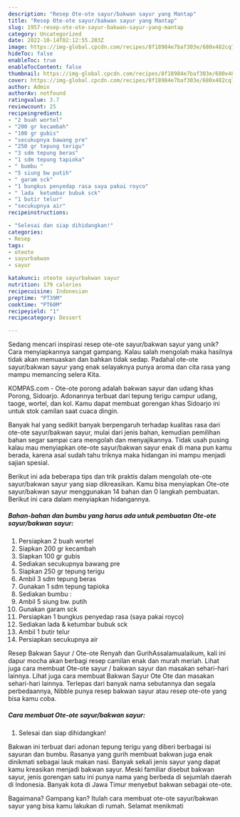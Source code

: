 ```yaml
---
description: "Resep Ote-ote sayur/bakwan sayur yang Mantap"
title: "Resep Ote-ote sayur/bakwan sayur yang Mantap"
slug: 1957-resep-ote-ote-sayur-bakwan-sayur-yang-mantap
category: Uncategorized
date: 2022-10-14T02:12:55.203Z
image: https://img-global.cpcdn.com/recipes/8f18984e7baf303e/680x482cq70/ote-ote-sayurbakwan-sayur-foto-resep-utama.jpg
hideToc: false
enableToc: true
enableTocContent: false
thumbnail: https://img-global.cpcdn.com/recipes/8f18984e7baf303e/680x482cq70/ote-ote-sayurbakwan-sayur-foto-resep-utama.jpg
cover: https://img-global.cpcdn.com/recipes/8f18984e7baf303e/680x482cq70/ote-ote-sayurbakwan-sayur-foto-resep-utama.jpg
author: Admin
authorAv: notfound
ratingvalue: 3.7
reviewcount: 25
recipeingredient:
- "2 buah wortel"
- "200 gr kecambah"
- "100 gr gubis"
- "secukupnya bawang pre"
- "250 gr tepung terigu"
- "3 sdm tepung beras"
- "1 sdm tepung tapioka"
- " bumbu "
- "5 siung bw putih"
- " garam sck"
- "1 bungkus penyedap rasa saya pakai royco"
- " lada  ketumbar bubuk sck"
- "1 butir telur"
- "secukupnya air"
recipeinstructions:

- "Selesai dan siap dihidangkan!"
categories:
- Resep
tags:
- oteote
- sayurbakwan
- sayur

katakunci: oteote sayurbakwan sayur 
nutrition: 179 calories
recipecuisine: Indonesian
preptime: "PT39M"
cooktime: "PT60M"
recipeyield: "1"
recipecategory: Dessert

---
```





Sedang mencari inspirasi resep ote-ote sayur/bakwan sayur yang unik? Cara menyiapkannya sangat gampang. Kalau salah mengolah maka hasilnya tidak akan memuaskan dan bahkan tidak sedap. Padahal ote-ote sayur/bakwan sayur yang enak selayaknya punya aroma dan cita rasa yang mampu memancing selera Kita.





KOMPAS.com - Ote-ote porong adalah bakwan sayur dan udang khas Porong, Sidoarjo. Adonannya terbuat dari tepung terigu campur udang, taoge, wortel, dan kol. Kamu dapat membuat gorengan khas Sidoarjo ini untuk stok camilan saat cuaca dingin.

Banyak hal yang sedikit banyak berpengaruh terhadap kualitas rasa dari ote-ote sayur/bakwan sayur, mulai dari jenis bahan, kemudian pemilihan bahan segar sampai cara mengolah dan menyajikannya. Tidak usah pusing kalau mau menyiapkan ote-ote sayur/bakwan sayur enak di mana pun kamu berada, karena asal sudah tahu triknya maka hidangan ini mampu menjadi sajian spesial.






Berikut ini ada beberapa tips dan trik praktis dalam mengolah ote-ote sayur/bakwan sayur yang siap dikreasikan. Kamu bisa menyiapkan Ote-ote sayur/bakwan sayur menggunakan 14 bahan dan 0 langkah pembuatan. Berikut ini cara dalam menyiapkan hidangannya.

<!--inarticleads1-->

##### Bahan-bahan dan bumbu yang harus ada untuk pembuatan Ote-ote sayur/bakwan sayur:

1. Persiapkan 2 buah wortel
1. Siapkan 200 gr kecambah
1. Siapkan 100 gr gubis
1. Sediakan secukupnya bawang pre
1. Siapkan 250 gr tepung terigu
1. Ambil 3 sdm tepung beras
1. Gunakan 1 sdm tepung tapioka
1. Sediakan  bumbu :
1. Ambil 5 siung bw. putih
1. Gunakan  garam sck
1. Persiapkan 1 bungkus penyedap rasa (saya pakai royco)
1. Sediakan  lada &amp; ketumbar bubuk sck
1. Ambil 1 butir telur
1. Persiapkan secukupnya air


Resep Bakwan Sayur / Ote-ote Renyah dan GurihAssalamualaikum, kali ini dapur mocha akan berbagi resep camilan enak dan murah meriah. Lihat juga cara membuat Ote-ote sayur / bakwan sayur dan masakan sehari-hari lainnya. Lihat juga cara membuat Bakwan Sayur Ote Ote dan masakan sehari-hari lainnya. Terlepas dari banyak nama sebutannya dan segala perbedaannya, Nibble punya resep bakwan sayur atau resep ote-ote yang bisa kamu coba. 

<!--inarticleads2-->

##### Cara membuat Ote-ote sayur/bakwan sayur:


1. Selesai dan siap dihidangkan!

Bakwan ini terbuat dari adonan tepung terigu yang diberi berbagai isi sayuran dan bumbu. Rasanya yang gurih membuat bakwan juga enak dinikmati sebagai lauk makan nasi. Banyak sekali jenis sayur yang dapat kamu kreasikan menjadi bakwan sayur. Meski familiar disebut bakwan sayur, jenis gorengan satu ini punya nama yang berbeda di sejumlah daerah di Indonesia. Banyak kota di Jawa Timur menyebut bakwan sebagai ote-ote. 

Bagaimana? Gampang kan? Itulah cara membuat ote-ote sayur/bakwan sayur yang bisa kamu lakukan di rumah. Selamat menikmati
